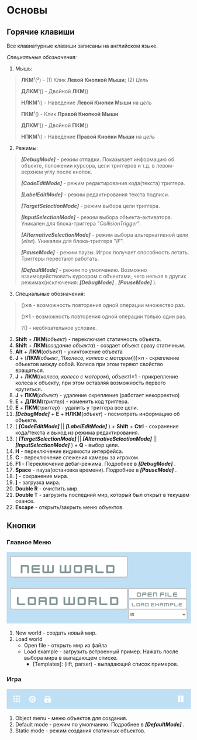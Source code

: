 # Основы

## Горячие клавиши
Все клавиатурные клавиши записаны на английском языке.

*Специальные обозначения:*
1) Мышь:

>  **ЛКМ**¹(²) - (1) Клик **Левой Кнопкой Мыши**; (2) *Цель*
>  
>  **ДЛКМ**¹() - Двойной **ЛКМ**()
>  
>  **НЛКМ**¹() - Наведение **Левой Кнопки Мыши** на *цель*
>  
>  **ПКМ**¹() - Клик **Правой Кнопкой Мыши**
>  
>  **ДПКМ**¹() - Двойной **ПКМ**()
>  
>  **НПКМ**¹() - Наведение **Правой Кнопки Мыши** на *цель*
>  
2) Режимы:
>  ***[DebugMode]*** - режим отладки. Показывает информацию об объекте, положении курсора, цели триггеров и т.д. в левом-верхнем углу после кнопок.
>  
>  ***[CodeEditMode]*** - режим редактирования кода(текста) триггера.
>  
>  ***[LabelEditMode]*** - режим редактирования текста подписи.
>  
>  ***[TargetSelectionMode]*** - режим выбора цели триггера.
>  
>  ***[InputSelectionMode]*** - режим выбора объекта-активатора. Уникален для блока-триггера "*CollisionTrigger*".
>  
>  ***[AlternativeSelectionMode]*** - режим выбора альтернативной цели (*else*). Уникален для блока-триггера "*IF*".
> 
>  ***[PauseMode]*** - режим паузы. Игрок получает способность летать. Триггеры перестают работать.
>  
>  ***[DefaultMode]*** - режим по умолчанию. Возможно взаимодействовать курсором с объектами, чего нельзя в других режимах(исключения: ***[DebugMode]*** , ***[PauseMode]*** ).
3) Специальные обозначения:
> ()**×n** - возможность повторения одной операции множество раз.
> 
> ()**×1** - возможность повторения одной операции только один раз.
> 
> ?() - необязательное условие.
> 


 3. **Shift** + **ЛКМ**(*объект*) - переключает статичность объекта.
 4. **Shift** + **ЛКМ**(*создание объекта*) - создает объект сразу статичным.
 5. **Alt** + **ЛКМ**(*объект*) - уничтожение объекта
 6. **J** + (**ЛКМ**(*объект*, ?(*колесо, колесо с мотором*)))×*n* - скрепление объектов между собой. Колеса при этом теряют свойство вращаться.
 7. **J** + **ЛКМ**((*колесо, колесо с мотором*), *объект*)×1 - прикрепление колеса к объекту, при этом оставляя возможность первого крутиться.
 8. **J** + **ПКМ**(*объект*) - удаление скрепления (работает некорректно)
 9. **E** + **ДЛКМ**(*триггер*) - изменить код триггера.
 10. **E** + **ПКМ**(*триггер*) - удалить у триггера все цели.
 11. ***[DebugMode]*** + **E** + **НЛКМ**(*объект*) - посмотреть информацию об объекте.
 12. ( ***[CodeEditMode]*** || ***[LabelEditMode]*** ) + **Shift** + **Ctrl** - сохранение кода/текста и выход из режима редактирования.
 13. ( ***[TargetSelectionMode]*** || ***[AlternativeSelectionMode]*** || ***[InputSelectionMode]*** ) + **Q** - выбор цели.
 14. **H** - переключение видимости интерфейса.
 15. **C** - переключение слежения камеры за игроком.
 16. **F1** - Переключение дебаг-режима. Подробнее в ***[DebugMode]*** .
 17.  **Space** - пауза(остановка времени). Подробнее в ***[PauseMode]*** .
 18. **[** - сохранение мира.
 19. **]** - загрузка мира.
 20. **Double R** - очистить мир.
 21. **Double T** - загрузить последний мир, который был открыт в текущем сеансе.
 22. **Escape** - открыть/закрыть меню объектов.

## Кнопки

### Главное Меню
![enter image description here](https://github.com/HAPETU/hapetu.github.io/blob/main/docs/MiprocSandbox/img/MenuButtons.PNG?raw=true)

 1. New world - создать новый мир.
 2. Load world
	 - Open file - открыть мир из файла
	 - Load example - загрузить встроенный пример. Нажать после выбора мира в выпадающем списке.
		 - [Templates]: (lift, parser) - выпадающий список примеров.

### Игра
![PlaygroundButtons](https://github.com/HAPETU/hapetu.github.io/blob/main/docs/MiprocSandbox/img/PlaygroundButtons.PNG?raw=true)

 1. Object menu - меню объектов для создания.
 2. Default mode - режим по умолчанию. Подробнее в ***[DefaultMode]*** .
 3. Static mode - режим создания статичных объектов.
